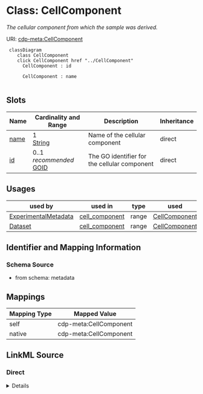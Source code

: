 

# Class: CellComponent


_The cellular component from which the sample was derived._





URI: [cdp-meta:CellComponent](metadataCellComponent)






```mermaid
 classDiagram
    class CellComponent
    click CellComponent href "../CellComponent"
      CellComponent : id

      CellComponent : name


```




<!-- no inheritance hierarchy -->


## Slots

| Name | Cardinality and Range | Description | Inheritance |
| ---  | --- | --- | --- |
| [name](name.md) | 1 <br/> [String](String.md) | Name of the cellular component | direct |
| [id](id.md) | 0..1 _recommended_ <br/> [GOID](GOID.md) | The GO identifier for the cellular component | direct |





## Usages

| used by | used in | type | used |
| ---  | --- | --- | --- |
| [ExperimentalMetadata](ExperimentalMetadata.md) | [cell_component](cell_component.md) | range | [CellComponent](CellComponent.md) |
| [Dataset](Dataset.md) | [cell_component](cell_component.md) | range | [CellComponent](CellComponent.md) |






## Identifier and Mapping Information







### Schema Source


* from schema: metadata




## Mappings

| Mapping Type | Mapped Value |
| ---  | ---  |
| self | cdp-meta:CellComponent |
| native | cdp-meta:CellComponent |







## LinkML Source

<!-- TODO: investigate https://stackoverflow.com/questions/37606292/how-to-create-tabbed-code-blocks-in-mkdocs-or-sphinx -->

### Direct

<details>
```yaml
name: CellComponent
description: The cellular component from which the sample was derived.
from_schema: metadata
attributes:
  name:
    name: name
    description: Name of the cellular component.
    from_schema: metadata
    exact_mappings:
    - cdp-common:cell_component_name
    alias: name
    owner: CellComponent
    domain_of:
    - Author
    - OrganismDetails
    - TissueDetails
    - CellType
    - CellStrain
    - CellComponent
    - AnnotationObject
    range: string
    required: true
    inlined: true
    inlined_as_list: true
  id:
    name: id
    description: The GO identifier for the cellular component.
    from_schema: metadata
    exact_mappings:
    - cdp-common:cell_component_id
    alias: id
    owner: CellComponent
    domain_of:
    - TissueDetails
    - CellType
    - CellStrain
    - CellComponent
    - AnnotationObject
    range: GO_ID
    recommended: true
    inlined: true
    inlined_as_list: true
    pattern: ^GO:[0-9]{7}$

```
</details>

### Induced

<details>
```yaml
name: CellComponent
description: The cellular component from which the sample was derived.
from_schema: metadata
attributes:
  name:
    name: name
    description: Name of the cellular component.
    from_schema: metadata
    exact_mappings:
    - cdp-common:cell_component_name
    alias: name
    owner: CellComponent
    domain_of:
    - Author
    - OrganismDetails
    - TissueDetails
    - CellType
    - CellStrain
    - CellComponent
    - AnnotationObject
    range: string
    required: true
    inlined: true
    inlined_as_list: true
  id:
    name: id
    description: The GO identifier for the cellular component.
    from_schema: metadata
    exact_mappings:
    - cdp-common:cell_component_id
    alias: id
    owner: CellComponent
    domain_of:
    - TissueDetails
    - CellType
    - CellStrain
    - CellComponent
    - AnnotationObject
    range: GO_ID
    recommended: true
    inlined: true
    inlined_as_list: true
    pattern: ^GO:[0-9]{7}$

```
</details>
